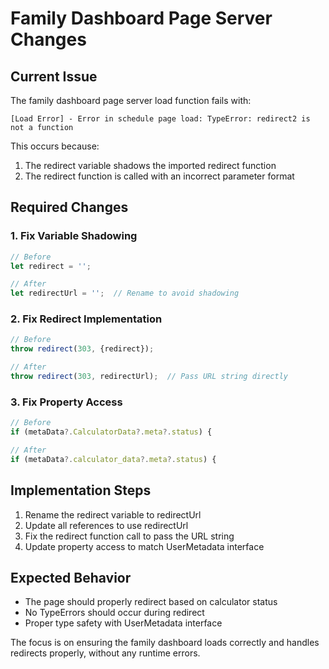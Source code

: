 # Family Dashboard Page Server Changes

## Current Issue

The family dashboard page server load function fails with:
```
[Load Error] - Error in schedule page load: TypeError: redirect2 is not a function
```

This occurs because:
1. The redirect variable shadows the imported redirect function
2. The redirect function is called with an incorrect parameter format

## Required Changes

### 1. Fix Variable Shadowing
```typescript
// Before
let redirect = '';

// After
let redirectUrl = '';  // Rename to avoid shadowing
```

### 2. Fix Redirect Implementation
```typescript
// Before
throw redirect(303, {redirect});

// After
throw redirect(303, redirectUrl);  // Pass URL string directly
```

### 3. Fix Property Access
```typescript
// Before
if (metaData?.CalculatorData?.meta?.status) {

// After
if (metaData?.calculator_data?.meta?.status) {
```

## Implementation Steps

1. Rename the redirect variable to redirectUrl
2. Update all references to use redirectUrl
3. Fix the redirect function call to pass the URL string
4. Update property access to match UserMetadata interface

## Expected Behavior

- The page should properly redirect based on calculator status
- No TypeErrors should occur during redirect
- Proper type safety with UserMetadata interface

The focus is on ensuring the family dashboard loads correctly and handles redirects properly, without any runtime errors.